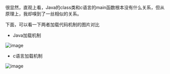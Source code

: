   很显然，直观上看，Java的class类和c语言的main函数根本没有什么关系，但从原理上，我却嗅到了一丝相似的关系。  
  
  下面，可以看一下两者加载代码机制的图片对比  
  
  * Java加载机制  

  ![image](https://user-images.githubusercontent.com/74129445/143231155-c524cf3c-cb11-4194-987e-6231eee9ec74.png)  
  
  * c语言加载机制  

  ![image](https://user-images.githubusercontent.com/74129445/143231420-e505b6a3-e1f8-4ba2-86f6-3fdf82810f1e.png)
  

